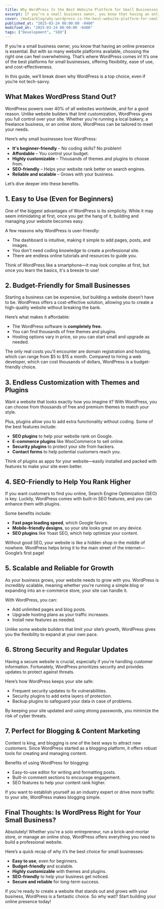 ```yaml
---
title: Why WordPress Is the Best Website Platform for Small Businesses
excerpt: If you’re a small business owner, you know that having an online presence is essential. But with so many website platforms available...
cover: /media/blog/why-wordpress-is-the-best-website-platform-for-small-businesses/cover.webp
published_at: "2025-03-24 08:00:00 -0400"
modified_at: "2025-03-24 08:00:00 -0400"
tags: ["Development", "SEO"]
---
```


If you’re a small business owner, you know that having an online presence is essential. But with so many website platforms available, choosing the right one can feel overwhelming. That’s where WordPress comes in! It’s one of the best platforms for small businesses, offering flexibility, ease of use, and cost-effectiveness.

In this guide, we’ll break down why WordPress is a top choice, even if you’re not tech-savvy.

## What Makes WordPress Stand Out?

WordPress powers over 40% of all websites worldwide, and for a good reason. Unlike website builders that limit customization, WordPress gives you full control over your site. Whether you're running a local bakery, a freelance business, or an online store, WordPress can be tailored to meet your needs.

Here’s why small businesses love WordPress:

<ul>
<li><strong>It's beginner-friendly</strong> – No coding skills? No problem!</li>
<li><strong>Affordable</strong> – You control your budget.</li>
<li><strong>Highly customizable</strong> – Thousands of themes and plugins to choose from.</li>
<li><strong>SEO-friendly</strong> – Helps your website rank better on search engines.</li>
<li><strong>Reliable and scalable</strong> – Grows with your business.</li>
</ul>

Let’s dive deeper into these benefits.

## 1. Easy to Use (Even for Beginners)

One of the biggest advantages of WordPress is its simplicity. While it may seem intimidating at first, once you get the hang of it, building and managing your website becomes easy.

A few reasons why WordPress is user-friendly:

<ul>
<li>The dashboard is intuitive, making it simple to add pages, posts, and images.</li>
<li>You don't need coding knowledge to create a professional site.</li>
<li>There are endless online tutorials and resources to guide you.</li>
</ul>

Think of WordPress like a smartphone—it may look complex at first, but once you learn the basics, it's a breeze to use!

## 2. Budget-Friendly for Small Businesses

Starting a business can be expensive, but building a website doesn’t have to be. WordPress offers a cost-effective solution, allowing you to create a high-quality website without breaking the bank.

Here’s what makes it affordable:

<ul>
<li>The WordPress software is <strong>completely free.</strong></li>
<li>You can find thousands of free themes and plugins.</li>
<li>Hosting options vary in price, so you can start small and upgrade as needed.</li>
</ul>

The only real costs you'll encounter are domain registration and hosting, which can range from $5 to $15 a month. Compared to hiring a web developer, which can cost thousands of dollars, WordPress is a budget-friendly choice.

## 3. Endless Customization with Themes and Plugins

Want a website that looks exactly how you imagine it? With WordPress, you can choose from thousands of free and premium themes to match your style.

Plus, plugins allow you to add extra functionality without coding. Some of the best features include:

<ul>
<li><strong>SEO plugins</strong> to help your website rank on Google. </li>
<li><strong>E-commerce plugins</strong> like WooCommerce to sell online.</li>
<li><strong>Security plugins</strong> to protect your site from hackers.</li>
<li><strong>Contact forms</strong> to help potential customers reach you.</li>
</ul>

Think of plugins as apps for your website—easily installed and packed with features to make your site even better.

## 4. SEO-Friendly to Help You Rank Higher

If you want customers to find you online, Search Engine Optimization (SEO) is key. Luckily, WordPress comes with built-in SEO features, and you can enhance them with plugins.

Some benefits include:

<ul>
<li><strong>Fast page loading speed</strong>, which Google favors.</li>
<li><strong>Mobile-friendly designs</strong>, so your site looks great on any device. </li>
<li><strong>SEO plugins</strong> like Yoast SEO, which help optimize your content.</li>
</ul>

Without good SEO, your website is like a hidden shop in the middle of nowhere. WordPress helps bring it to the main street of the internet—Google’s first page!

## 5. Scalable and Reliable for Growth

As your business grows, your website needs to grow with you. WordPress is incredibly scalable, meaning whether you’re running a simple blog or expanding into an e-commerce store, your site can handle it.

With WordPress, you can:

<ul>
<li>Add unlimited pages and blog posts.</li>
<li>Upgrade hosting plans as your traffic increases.</li>
<li>Install new features as needed.</li>
</ul>

Unlike some website builders that limit your site’s growth, WordPress gives you the flexibility to expand at your own pace.

## 6. Strong Security and Regular Updates

Having a secure website is crucial, especially if you're handling customer information. Fortunately, WordPress prioritizes security and provides updates to protect against threats.

Here’s how WordPress keeps your site safe:

<ul>
<li>Frequent security updates to fix vulnerabilities.</li>
<li>Security plugins to add extra layers of protection.</li>
<li>Backup plugins to safeguard your data in case of problems.</li>
</ul>

By keeping your site updated and using strong passwords, you minimize the risk of cyber threats.

## 7. Perfect for Blogging & Content Marketing

Content is king, and blogging is one of the best ways to attract new customers. Since WordPress started as a blogging platform, it offers robust tools for creating and managing content.

Benefits of using WordPress for blogging:

<ul>
<li>Easy-to-use editor for writing and formatting posts.</li>
<li>Built-in comment sections to encourage engagement.</li>
<li>SEO features to help your content rank higher.</li>
</ul>

If you want to establish yourself as an industry expert or drive more traffic to your site, WordPress makes blogging simple.

## Final Thoughts: Is WordPress Right for Your Small Business?

Absolutely! Whether you're a solo entrepreneur, run a brick-and-mortar store, or manage an online shop, WordPress offers everything you need to build a professional website.

Here’s a quick recap of why it’s the best choice for small businesses:

<ul>
<li><strong>Easy to use</strong>, even for beginners.  </li>
<li><strong>Budget-friendly</strong> and scalable.  </li>
<li><strong>Highly customizable</strong> with themes and plugins.  </li>
<li><strong>SEO-friendly</strong> to help your business get noticed.  </li>
<li><strong>Secure and reliable</strong> for long-term success.  </li>
</ul>

If you're ready to create a website that stands out and grows with your business, WordPress is a fantastic choice. So why wait? Start building your online presence today!
